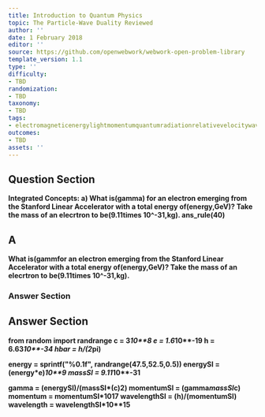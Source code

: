 ```yaml
---
title: Introduction to Quantum Physics
topic: The Particle-Wave Duality Reviewed
author: ''
date: 1 February 2018
editor: ''
source: https://github.com/openwebwork/webwork-open-problem-library
template_version: 1.1
type: ''
difficulty:
- TBD
randomization:
- TBD
taxonomy:
- TBD
tags:
- electromagneticenergylightmomentumquantumradiationrelativevelocitywavelength
outcomes:
- TBD
assets: ''
---
```


## Question Section 

<b>
<b>Integrated Concepts:<b>
a) What is(gamma) for an electron emerging from the Stanford Linear Accelerator with a total energy of(energy,GeV)? Take the mass of an elecrtron to be(9.11times 10^-31,kg).
ans_rule(40)

## A
What is(gammfor an electron emerging from the Stanford Linear Accelerator with a total energy of(energy,GeV)? Take the mass of an elecrtron to be(9.11times 10^-31,kg).
### Answer Section


## Answer Section

from random import randrange
c = 3*10**8
e = 1.6*10**-19
h = 6.63*10**-34
hbar = h/(2*pi)

energy = sprintf("%0.1f", randrange(47.5,52.5,0.5))
energySI = (energy*e)*10**9
massSI = 9.11*10**-31

gamma = (energySI)/(massSI*(c)**2)
momentumSI = (gamma*massSI*c)
momentum = momentumSI*10**17
wavelengthSI = (h)/(momentumSI)
wavelength = wavelengthSI*10**15